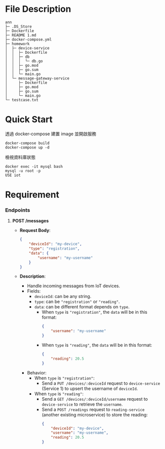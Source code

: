 
# File Description
```
ann
├─ .DS_Store
├─ Dockerfile
├─ README 1.md
├─ docker-compose.yml
├─ homework
│  ├─ device-service
│  │  ├─ Dockerfile
│  │  ├─ db
│  │  │  └─ db.go
│  │  ├─ go.mod
│  │  ├─ go.sum
│  │  └─ main.go
│  └─ message-gateway-service
│     ├─ Dockerfile
│     ├─ go.mod
│     ├─ go.sum
│     └─ main.go
└─ testcase.txt

```

# Quick Start
透過 docker-compose 建置 image 並開啟服務
```
docker-compose build
docker-compose up -d 
```

檢視資料庫狀態
```
docker exec -it mysql bash
mysql -u root -p
USE iot
```

# Requirement

### **Endpoints**

1. **POST /messages**

    - **Request Body**:
        ```json
        {
            "deviceId": "my-device",
            "type": "registration",
            "data": {
                "username": "my-username"
            }
        }
        ```

    - **Description**:
        - Handle incoming messages from IoT devices.
        - Fields:
            - `deviceId`: can be any string.
            - `type`: can be `"registration"` or `"reading"`.
            - `data`: can be different format depends on `type`.
                - When `type` is `"registration"`, the `data` will be in this format:
                    ```json
                    {
                        "username": "my-username"
                    }
                    ```
                - When `type` is `"reading"`, the `data` will be in this format:
                    ```json
                    {
                        "reading": 20.5
                    }
                    ```
        - Behavior:
            - When `type` is `"registration"`:
                - Send a `PUT /devices/:deviceId` request to `device-service` (Service 1) to upsert the username of `deviceId`.
            - When `type` is `"reading"`:
                - Send a `GET /devices/:deviceId/username` request to `device-service` to retrieve the `username`.
                - Send a `POST /readings` request to `reading-service` (another existing microservice) to store the reading:
                    ```json
                    {
                        "deviceId": "my-device",
                        "username": "my-username",
                        "reading": 20.5
                    }
                    ```
